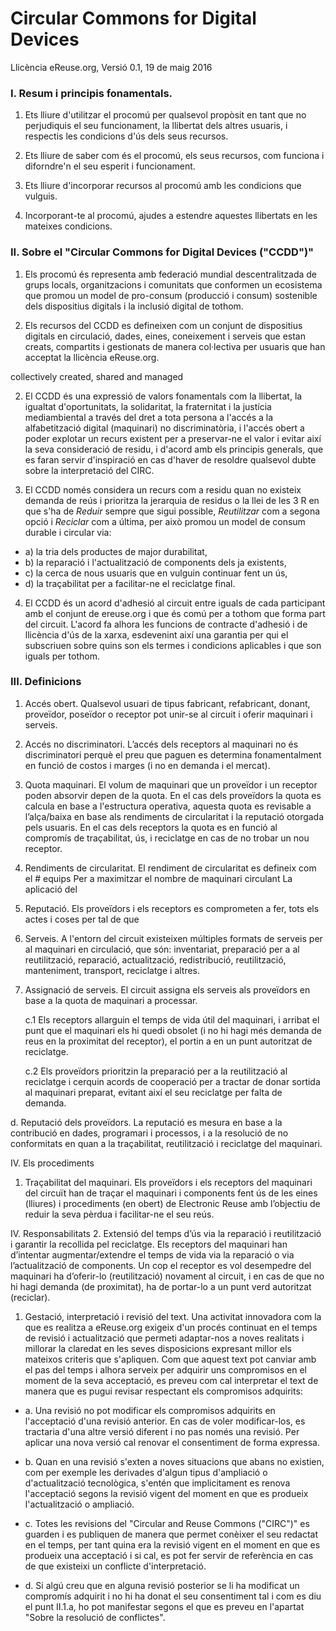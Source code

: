 Circular Commons for Digital Devices
====================================
Llicència eReuse.org, Versió 0.1, 19 de maig 2016

### I. Resum i principis fonamentals.

1. Ets lliure d'utilitzar el procomú per qualsevol propòsit en tant que no perjudiquis el seu funcionament, la llibertat dels altres usuaris, i respectis les condicions d'ús dels seus recursos.

2. Ets lliure de saber com és el procomú, els seus recursos, com funciona i diforndre'n el seu esperit i funcionament.

3. Ets lliure d'incorporar recursos al procomú amb les condicions que vulguis.

4. Incorporant-te al procomú, ajudes a estendre aquestes llibertats en les mateixes condicions.

### II. Sobre el "Circular Commons for Digital Devices ("CCDD")"

1. Els procomú és representa amb federació mundial descentralitzada de grups locals, organitzacions i comunitats que conformen un ecosistema que promou un model de pro-consum (producció i consum) sostenible dels dispositius digitals i la inclusió digital de tothom.

2. Els recursos del CCDD es defineixen com un conjunt de dispositius digitals en circulació, dades, eines, coneixement i serveis que estan creats, compartits i gestionats de manera col·lectiva per usuaris que han acceptat la llicència eReuse.org.

collectively created, shared and managed

2. El CCDD és una expressió de valors fonamentals com la llibertat, la igualtat d'oportunitats, la solidaritat, la fraternitat i la justícia mediambiental a través del dret a tota persona a l'accés a la alfabetització digital (maquinari) no discriminatòria, i l'accés obert a poder explotar un recurs existent per a preservar-ne el valor i evitar així la seva consideració de residu, i d'acord amb els principis generals, que es faran servir d'inspiració en cas d'haver de resoldre qualsevol dubte sobre la interpretació del CIRC.

3. El CCDD només considera un recurs com a residu quan no existeix demanda de reús i prioritza la jerarquia de residus o la llei de les 3 R en que s'ha de *Reduir* sempre que sigui possible, *Reutilitzar* com a segona opció i *Reciclar* com a última, per això promou un model de consum durable i circular via: 

 * a) la tria dels productes de major durabilitat, 
 * b) la reparació i l'actualització de components dels ja existents,
 * c) la cerca de nous usuaris que en vulguin continuar fent un ús, 
 * d) la traçabilitat per a facilitar-ne el reciclatge final.

4. El CCDD és un acord d'adhesió al circuit entre iguals de cada participant amb el conjunt de ereuse.org i que és comú per a tothom que forma part del circuit. L'acord fa alhora les funcions de contracte d'adhesió i de llicència d'ús de la xarxa, esdevenint així una garantia per qui el subscriuen sobre quins son els termes i condicions aplicables i que son iguals per tothom.

### III. Definicions

1. Accés obert. Qualsevol usuari de tipus fabricant, refabricant, donant, proveïdor, poseïdor o receptor pot unir-se al circuit i oferir maquinari i serveis.

3. Accés no discriminatori. L’accés dels receptors al maquinari no és discriminatori perquè el preu que paguen es determina fonamentalment en funció de costos i marges (i no en demanda i el mercat).

4. Quota maquinari. El volum de maquinari que un proveïdor i un receptor poden absorvir depen de la quota. En el cas dels proveïdors la quota es calcula en base a l'estructura operativa, aquesta quota es revisable a l’alça/baixa en base als rendiments de circularitat i la reputació otorgada pels usuaris. En el cas dels receptors la quota es en funció al compromís de traçabilitat, ús, i reciclatge en cas de no trobar un nou receptor.
  
5. Rendiments de circularitat. El rendiment de circularitat es defineix com el # equips Per a maximitzar el nombre de maquinari circulant La aplicació del 

6. Reputació. Els proveïdors i els receptors es comprometen a fer, tots els actes i coses per tal de que

5. Serveis. A l'entorn del circuit existeixen múltiples formats de serveis per al maquinari en circulació, que són: inventariat, preparació per a al reutilització, reparació, actualització, redistribució, reutilització, manteniment, transport, reciclatge i altres.

7. Assignació de serveis. El circuit assigna els serveis als proveïdors en base a la quota de maquinari a processar. 
  
   c.1 Els receptors allarguin el temps de vida útil del maquinari, i arribat el punt que el maquinari els hi quedi obsolet (i no hi hagi més demanda de reus en la proximitat del receptor), el portin a en un punt autoritzat de reciclatge.
   
   c.2 Els proveïdors prioritzin la preparació per a la reutilització al reciclatge i cerquin acords de cooperació per a tractar de donar sortida al maquinari preparat, evitant així el seu reciclatge per falta de demanda. 


  d. Reputació dels proveïdors. La reputació es mesura en base a la contribució en dades, programari i processos, i a la resolució de no conformitats en quan a la traçabilitat, reutilització i reciclatge del maquinari.   


IV. Els procediments
 1. Traçabilitat del maquinari. Els proveïdors i els receptors del maquinari del circuït han de traçar el maquinari i components fent ús de les eines (lliures) i procediments (en obert) de Electronic Reuse amb l’objectiu de reduir la seva pèrdua i facilitar-ne el seu reús.

 
IV. Responsabilitats
2.  Extensió del temps d’ús via la reparació i reutilització i garantir la recollida pel reciclatge. Els receptors del maquinari han d’intentar augmentar/extendre el temps de vida via la reparació o via l’actualització de components. Un cop el receptor es vol desempedre del maquinari ha d’oferir-lo (reutilització) novament al circuit, i en cas de que no hi hagi demanda (de proximitat), ha de portar-lo a un punt verd autoritzat (reciclar).

1. Gestació, interpretació i revisió del text. Una activitat innovadora com la que es realitza a eReuse.org exigeix d'un procés continuat en el temps de revisió i actualització que permeti adaptar-nos a noves realitats i millorar la claredat en les seves disposicions expresant millor els mateixos criteris que s'apliquen. Com que aquest text pot canviar amb el pas del temps i alhora serveix per adquirir uns compromisos en el moment de la seva acceptació, es preveu com cal interpretar el text de manera que es pugui revisar respectant els compromisos adquirits:

* a. Una revisió no pot modificar els compromisos adquirits en l'acceptació d'una revisió anterior. En cas de voler modificar-los, es tractaria d'una altre versió diferent i no pas només una revisió. Per aplicar una nova versió cal renovar el consentiment de forma expressa. 

* b. Quan en una revisió s'exten a noves situacions que abans no existien, com per exemple les derivades d'algun tipus d'ampliació  o d'actualització tecnològica, s'entén que implicitament es renova l'acceptació segons la revisió vigent del moment en que es produeix l'actualització o ampliació.

* c. Totes les revisions del "Circular and Reuse Commons ("CIRC")" es guarden i es publiquen de manera que permet conèixer el seu redactat en el temps, per tant quina era la revisió vigent en el moment en que es produeix una acceptació i si cal, es pot fer servir de referència en cas de que existeixi un conflicte d'interpretació.

* d. Si algú creu que en alguna revisió posterior se li ha modificat un compromís adquirit i no hi ha donat el seu consentiment tal i com es diu el punt II.1.a, ho pot manifestar segons el que es preveu en l'apartat "Sobre la resolució de conflictes".


